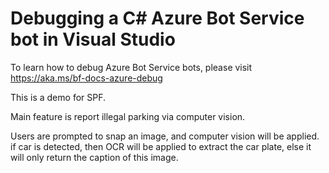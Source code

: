 # Debugging a C# Azure Bot Service bot in Visual Studio 

To learn how to debug Azure Bot Service bots, please visit https://aka.ms/bf-docs-azure-debug

This is a demo for SPF.

Main feature is report illegal parking via computer vision.

Users are prompted to snap an image, and computer vision will be applied. if car is detected, then OCR will be applied to extract the car plate, else it will only return the caption of this image.